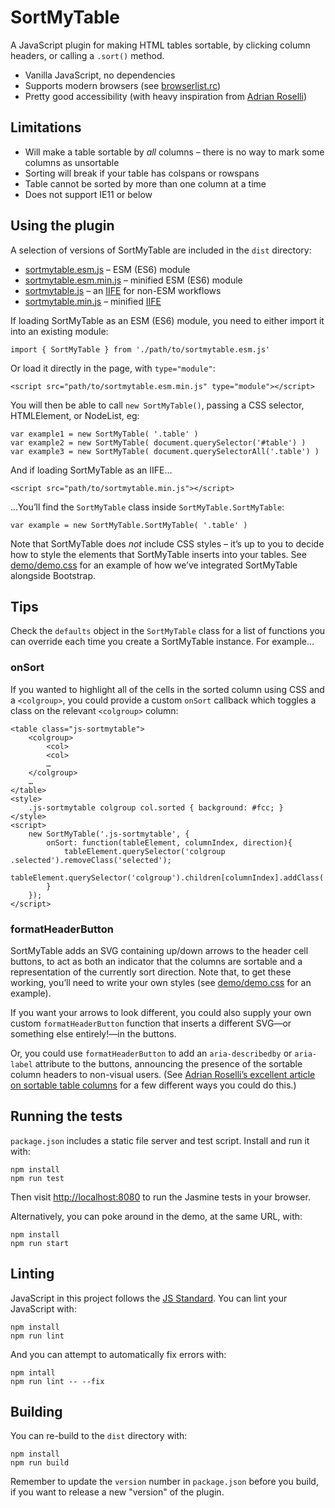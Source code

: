 # SortMyTable

A JavaScript plugin for making HTML tables sortable, by clicking column headers, or calling a `.sort()` method.

- Vanilla JavaScript, no dependencies
- Supports modern browsers (see [browserlist.rc](./browserlist.rc))
- Pretty good accessibility (with heavy inspiration from [Adrian Roselli](https://adrianroselli.com/2021/04/sortable-table-columns.html))

## Limitations

- Will make a table sortable by _all_ columns – there is no way to mark some columns as unsortable
- Sorting will break if your table has colspans or rowspans
- Table cannot be sorted by more than one column at a time
- Does not support IE11 or below

## Using the plugin

A selection of versions of SortMyTable are included in the `dist` directory:

- [sortmytable.esm.js](dist/sortmytable.esm.js) – ESM (ES6) module
- [sortmytable.esm.min.js](dist/sortmytable.esm.min.js) – minified ESM (ES6) module
- [sortmytable.js](dist/sortmytable.js) – an [IIFE](https://developer.mozilla.org/en-US/docs/Glossary/IIFE) for non-ESM workflows
- [sortmytable.min.js](dist/sortmytable.min.js) – minified [IIFE](https://developer.mozilla.org/en-US/docs/Glossary/IIFE)

If loading SortMyTable as an ESM (ES6) module, you need to either import it into an existing module:

    import { SortMyTable } from './path/to/sortmytable.esm.js'

Or load it directly in the page, with `type="module"`:

    <script src="path/to/sortmytable.esm.min.js" type="module"></script>

You will then be able to call `new SortMyTable()`, passing a CSS selector, HTMLElement, or NodeList, eg:

    var example1 = new SortMyTable( '.table' )
    var example2 = new SortMyTable( document.querySelector('#table') )
    var example3 = new SortMyTable( document.querySelectorAll('.table') )

And if loading SortMyTable as an IIFE…

    <script src="path/to/sortmytable.min.js"></script>

…You’ll find the `SortMyTable` class inside `SortMyTable.SortMyTable`:

    var example = new SortMyTable.SortMyTable( '.table' )

Note that SortMyTable does *not* include CSS styles – it’s up to you to decide how to style the elements that SortMyTable inserts into your tables. See [demo/demo.css](demo/demo.css) for an example of how we’ve integrated SortMyTable alongside Bootstrap.

## Tips

Check the `defaults` object in the `SortMyTable` class for a list of functions you can override each time you create a SortMyTable instance. For example…

### onSort

If you wanted to highlight all of the cells in the sorted column using CSS and a `<colgroup>`, you could provide a custom `onSort` callback which toggles a class on the relevant `<colgroup>` column:

    <table class="js-sortmytable">
        <colgroup>
            <col>
            <col>
            …
        </colgroup>
        …
    </table>
    <style>
        .js-sortmytable colgroup col.sorted { background: #fcc; }
    </style>
    <script>
        new SortMyTable('.js-sortmytable', { 
            onSort: function(tableElement, columnIndex, direction){
                tableElement.querySelector('colgroup .selected').removeClass('selected');
                tableElement.querySelector('colgroup').children[columnIndex].addClass('selected');
            }
        });
    </script>

### formatHeaderButton

SortMyTable adds an SVG containing up/down arrows to the header cell buttons, to act as both an indicator that the columns are sortable and a representation of the currently sort direction. Note that, to get these working, you’ll need to write your own styles (see [demo/demo.css](demo/demo.css) for an example).

If you want your arrows to look different, you could also supply your own custom `formatHeaderButton` function that inserts a different SVG—or something else entirely!—in the buttons.

Or, you could use `formatHeaderButton` to add an `aria-describedby` or `aria-label` attribute to the buttons, announcing the presence of the sortable column headers to non-visual users. (See [Adrian Roselli’s excellent article on sortable table columns](https://adrianroselli.com/2021/04/sortable-table-columns.html#ScreenReaders) for a few different ways you could do this.)

## Running the tests

`package.json` includes a static file server and test script. Install and run it with:

    npm install
    npm run test

Then visit <http://localhost:8080> to run the Jasmine tests in your browser.

Alternatively, you can poke around in the demo, at the same URL, with:

    npm install
    npm run start

## Linting

JavaScript in this project follows the [JS Standard](https://github.com/standard/standard). You can lint your JavaScript with:

    npm install
    npm run lint

And you can attempt to automatically fix errors with:

    npm intall
    npm run lint -- --fix

## Building

You can re-build to the `dist` directory with:

    npm install
    npm run build

Remember to update the `version` number in `package.json` before you build, if you want to release a new "version" of the plugin.
